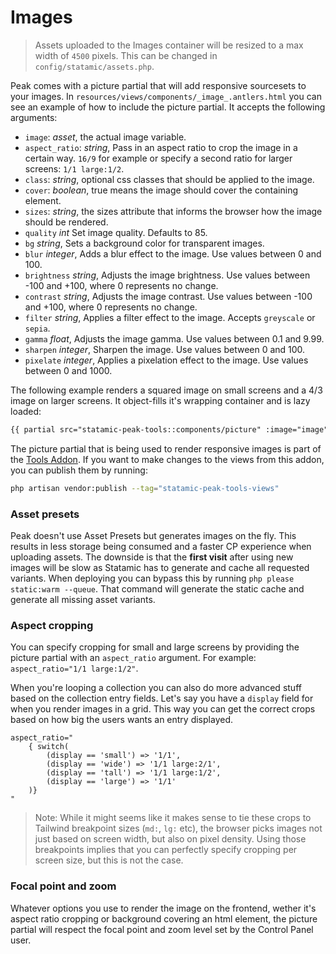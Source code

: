 # Images

> Assets uploaded to the Images container will be resized to a max width of `4500` pixels. This can be changed in `config/statamic/assets.php`.

Peak comes with a picture partial that will add responsive sourcesets to your images. In `resources/views/components/_image_.antlers.html` you can see an example of how to include the picture partial. It accepts the following arguments:

* `image`: *asset*, the actual image variable.
* `aspect_ratio`: *string*, Pass in an aspect ratio to crop the image in a certain way. `16/9` for example or specify a second ratio for larger screens: `1/1 large:1/2`.
* `class`: *string*, optional css classes that should be applied to the image.
* `cover`: *boolean*, true means the image should cover the containing element.
* `sizes`: *string*, the sizes attribute that informs the browser how the image should be rendered.
* `quality` *int* Set image quality. Defaults to 85.
* `bg` *string*, Sets a background color for transparent images.
* `blur` *integer*, Adds a blur effect to the image. Use values between 0 and 100.
* `brightness` *string*, Adjusts the image brightness. Use values between -100 and +100, where 0 represents no change.
* `contrast` *string*, Adjusts the image contrast. Use values between -100 and +100, where 0 represents no change.
* `filter` *string*, Applies a filter effect to the image. Accepts `greyscale` or `sepia`.
* `gamma` *float*, Adjusts the image gamma. Use values between 0.1 and 9.99.
* `sharpen` *integer*, Sharpen the image. Use values between 0 and 100.
* `pixelate` *integer*, Applies a pixelation effect to the image. Use values between 0 and 1000.

The following example renders a squared image on small screens and a 4/3 image on larger screens. It object-fills it's wrapping container and is lazy loaded:

```html
{{ partial src="statamic-peak-tools::components/picture" :image="image" aspect_ratio="1/1 large:4/3" cover="true" sizes="(min-width: 768px) 35vw, 90vw" lazy="true" }}
```

The picture partial that is being used to render responsive images is part of the [Tools Addon](/getting-started/addons.html#tools). If you want to make changes to the views from this addon, you can publish them by running:

```bash
php artisan vendor:publish --tag="statamic-peak-tools-views"
```


### Asset presets
Peak doesn't use Asset Presets but generates images on the fly. This results in less storage being consumed and a faster CP experience when uploading assets. The downside is that the **first visit** after using new images will be slow as Statamic has to generate and cache all requested variants. When deploying you can bypass this by running `php please static:warm --queue`. That command will generate the static cache and generate all missing asset variants.

### Aspect cropping
You can specify cropping for small and large screens by providing the picture partial with an `aspect_ratio` argument. For example: `aspect_ratio="1/1 large:1/2"`.

When you're looping a collection you can also do more advanced stuff based on the collection entry fields. Let's say you have a `display` field for when you render images in a grid. This way you can get the correct crops based on how big the users wants an entry displayed.

```antlers
aspect_ratio="
	{ switch(
		(display == 'small') => '1/1',
		(display == 'wide') => '1/1 large:2/1',
		(display == 'tall') => '1/1 large:1/2',
		(display == 'large') => '1/1'
	)}
"
```
> Note: While it might seems like it makes sense to tie these crops to Tailwind breakpoint sizes (`md:`, `lg:` etc), the browser picks images not just based on screen width, but also on pixel density. Using those breakpoints implies that you can perfectly specify cropping per screen size, but this is not the case.

### Focal point and zoom
Whatever options you use to render the image on the frontend, wether it's aspect ratio cropping or background covering an html element, the picture partial will respect the focal point and zoom level set by the Control Panel user.
